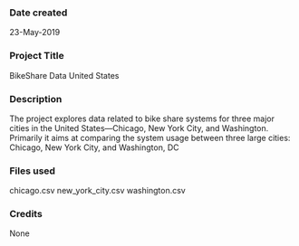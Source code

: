 ### Date created
23-May-2019

### Project Title
BikeShare Data United States 

### Description
The project explores data related to bike share systems for three major cities in the United States—Chicago, New York City, and Washington. Primarily it aims at comparing the system usage between three large cities: Chicago, New York City, and Washington, DC

### Files used
chicago.csv
new_york_city.csv
washington.csv

### Credits
None
